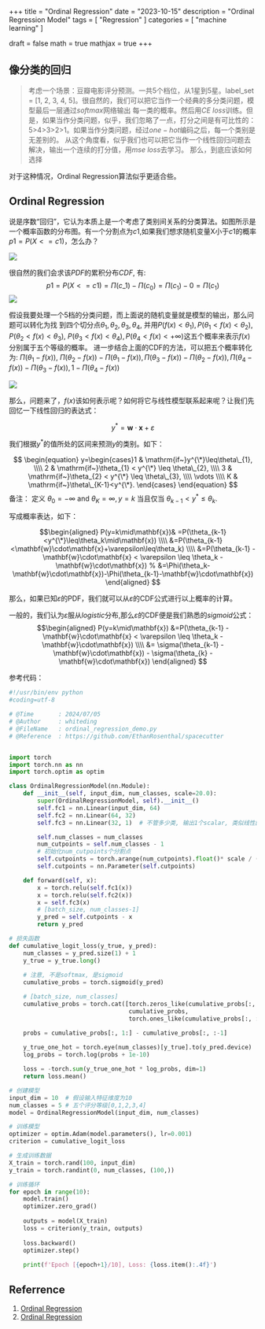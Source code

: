 +++
title = "Ordinal Regression"
date = "2023-10-15"
description = "Ordinal Regression Model"
tags = [
  "Regression"
]
categories = [
  "machine learning"
]

draft = false
math = true
mathjax = true
+++

## 像分类的回归
> 考虑一个场景：豆瓣电影评分预测。一共5个档位，从1星到5星。label_set = [1, 2, 3, 4, 5]。很自然的，我们可以把它当作一个经典的多分类问题，模型最后一层通过$softmax$网络输出
> 每一类的概率。然后用$CE\ loss$训练。但是，如果当作分类问题，似乎，我们忽略了一点，打分之间是有可比性的：5>4>3>2>1。如果当作分类问题，经过$one-hot$编码之后，每一个类别是无差别的。
> 从这个角度看，似乎我们也可以把它当作一个线性回归问题去解决，输出一个连续的打分值，用$mse\ loss$去学习。
> 那么，到底应该如何选择

对于这种情况，Ordinal Regression算法似乎更适合些。

## Ordinal Regression 

说是序数“回归”，它认为本质上是一个考虑了类别间关系的分类算法。如图所示是一个概率函数的分布图。有一个分割点为$c1$,如果我们想求随机变量X小于$c1$的概率$p1=P(X<=c1)$，怎么办？

![](https://markdown-1258220306.cos.ap-shenzhen-fsi.myqcloud.com/img/202407291922703.png)

很自然的我们会求该$PDF$的累积分布$CDF$, 有:
$$
p1=P(X<=c1)= \Pi(c\_{1}) - \Pi(c_{0}) = \Pi(c_{1}) - 0 = \Pi(c_{1})
$$
![](https://markdown-1258220306.cos.ap-shenzhen-fsi.myqcloud.com/img/202407291928903.png)

假设我要处理一个5档的分类问题，而上面说的随机变量就是模型的输出，那么问题可以转化为找
到四个切分点$\theta_1,\theta_2,\theta_3,\theta_4$, 并用$P(f(x)<\theta_1),P(\theta_1<f(x)<\theta_2),P(\theta_2<f(x)<\theta_3)$,
$P(\theta_3<f(x)<\theta_4),P(\theta_4<f(x)<+\infty)$这五个概率来表示$f(x)$分别属于五个等级的概率。
进一步结合上面的CDF的方法，可以把五个概率转化为: 
$\Pi(\theta_1-f(x))$, $\Pi(\theta_2-f(x))-\Pi(\theta_1-f(x)), \Pi(\theta_3-f(x))-\Pi(\theta_2-f(x)), \Pi(\theta_4-f(x))-\Pi(\theta_3-f(x)), 1-\Pi(\theta_4-f(x))$

![](https://markdown-1258220306.cos.ap-shenzhen-fsi.myqcloud.com/img/202407241703712.png)

那么，问题来了，$f(x)$该如何表示呢？如何将它与线性模型联系起来呢？让我们先回忆一下线性回归的表达式：

$$
y^*=\mathbf{w}\cdot\mathbf{x}+\varepsilon 
$$

我们根据$y^{*}$的值所处的区间来预测$y$的类别。如下：

$$
\begin{equation}
    y=\begin{cases}1 & \mathrm{if~}y^{\*}\leq\theta\_{1}, \\\\
                   2 & \mathrm{if~}\theta_{1} < y^{\*} \leq \theta\_{2}, \\\\
                   3 & \mathrm{if~}\theta_{2} < y^{\*} \leq \theta\_{3}, \\\\
                   \vdots \\\\
                   K & \mathrm{if~}\theta\_{K-1}<y^{\*}. 
      \end{cases}
\end{equation}
$$
备注：
定义 $\theta_0=-\infty\mathrm{~and~}\theta_K=\infty,y=k\text{ 当且仅当 }\theta_{k-1}<y^*\leq\theta_k.$

写成概率表达，如下：

$$\begin{aligned}
P(y=k\mid\mathbf{x})& =P(\theta_{k-1}<y^{\*}\leq\theta_k\mid\mathbf{x}) \\\\
  &=P(\theta_{k-1}<\mathbf{w}\cdot\mathbf{x}+\varepsilon\leq\theta_k) \\\\
  &=P(\theta_{k-1} - \mathbf{w}\cdot\mathbf{x} < \varepsilon  \leq \theta_k - \mathbf{w}\cdot\mathbf{x}) 
  % &=\Phi(\theta_k-\mathbf{w}\cdot\mathbf{x})-\Phi(\theta_{k-1}-\mathbf{w}\cdot\mathbf{x})
\end{aligned}
$$

那么，如果已知$\varepsilon$的PDF，我们就可以从$\varepsilon$的CDF公式进行以上概率的计算。

一般的，我们认为$\varepsilon$服从$logistic$分布,那么$\varepsilon$的CDF便是我们熟悉的$sigmoid$公式：
$$\begin{aligned}
P(y=k\mid\mathbf{x}) &=P(\theta_{k-1} - \mathbf{w}\cdot\mathbf{x} < \varepsilon  \leq \theta_k - \mathbf{w}\cdot\mathbf{x})  \\\\
&= \sigma(\theta_{k-1} - \mathbf{w}\cdot\mathbf{x}) - \sigma(\theta_{k} - \mathbf{w}\cdot\mathbf{x})
\end{aligned}
$$

参考代码：
```py
#!/usr/bin/env python
#coding=utf-8

# @Time       : 2024/07/05
# @Author     : whiteding
# @FileName   : ordinal_regression_demo.py
# @Reference  : https://github.com/EthanRosenthal/spacecutter 


import torch
import torch.nn as nn
import torch.optim as optim

class OrdinalRegressionModel(nn.Module):
    def __init__(self, input_dim, num_classes, scale=20.0):
        super(OrdinalRegressionModel, self).__init__()
        self.fc1 = nn.Linear(input_dim, 64)
        self.fc2 = nn.Linear(64, 32)
        self.fc3 = nn.Linear(32, 1)  # 不管多少类, 输出1个scalar, 类似线性回归

        self.num_classes = num_classes
        num_cutpoints = self.num_classes - 1
        # 初始化num_cutpoints个分割点
        self.cutpoints = torch.arange(num_cutpoints).float()* scale / (num_classes-2) - scale / 2
        self.cutpoints = nn.Parameter(self.cutpoints)

    def forward(self, x):
        x = torch.relu(self.fc1(x))
        x = torch.relu(self.fc2(x))
        x = self.fc3(x)
        # [batch_size, num_classes-1]
        y_pred = self.cutpoints - x
        return y_pred

# 损失函数
def cumulative_logit_loss(y_true, y_pred):
    num_classes = y_pred.size(1) + 1
    y_true = y_true.long()
    
    # 注意, 不是softmax, 是sigmoid
    cumulative_probs = torch.sigmoid(y_pred)

    # [batch_size, num_classes]
    cumulative_probs = torch.cat([torch.zeros_like(cumulative_probs[:, :1]), 
                                  cumulative_probs, 
                                  torch.ones_like(cumulative_probs[:, :1])], dim=1)

    probs = cumulative_probs[:, 1:] - cumulative_probs[:, :-1]
    
    y_true_one_hot = torch.eye(num_classes)[y_true].to(y_pred.device)
    log_probs = torch.log(probs + 1e-10)

    loss = -torch.sum(y_true_one_hot * log_probs, dim=1)
    return loss.mean()

# 创建模型
input_dim = 10  # 假设输入特征维度为10
num_classes = 5 # 五个评分等级[0,1,2,3,4]
model = OrdinalRegressionModel(input_dim, num_classes)

# 训练模型
optimizer = optim.Adam(model.parameters(), lr=0.001)
criterion = cumulative_logit_loss

# 生成训练数据
X_train = torch.rand(100, input_dim)
y_train = torch.randint(0, num_classes, (100,))

# 训练循环
for epoch in range(10):
    model.train()
    optimizer.zero_grad()
    
    outputs = model(X_train)
    loss = criterion(y_train, outputs)
    
    loss.backward()
    optimizer.step()
    
    print(f'Epoch [{epoch+1}/10], Loss: {loss.item():.4f}')
```


## Referrence

1. [Ordinal Regression](https://betanalpha.github.io/assets/case_studies/ordinal_regression.html)
2. [Ordinal Regression](https://en.wikipedia.org/wiki/Ordinal_regression)